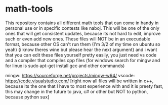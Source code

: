 # math-tools

This repository contains all different math tools that can come in handy in personal use or in specific 
contests like naboj. 
This will be one of the only ones that will get consistent updates, because its not hard to edit, improve such or even add new ones. 
These files will NOT be in an execudable format, because other OS can't run them (I'm 3/2 of my time on ubuntu so yeah) {i know theres wine but please hear the next argument}
and i want that you can edit these files yourself pretty easily, you just need vs code and a compiler that compiles cpp files 
(for windows search for mingw and for linux is sudo apt-get install gcc  and other commands)

mingw: https://sourceforge.net/projects/mingw-w64/
vscode: https://code.visualstudio.com/
[right now all files will be written in c++, because its the one that I have to most experience with and it is preety fast, this may change in the future
to java, c# or other but NOT to python, because python sux]

